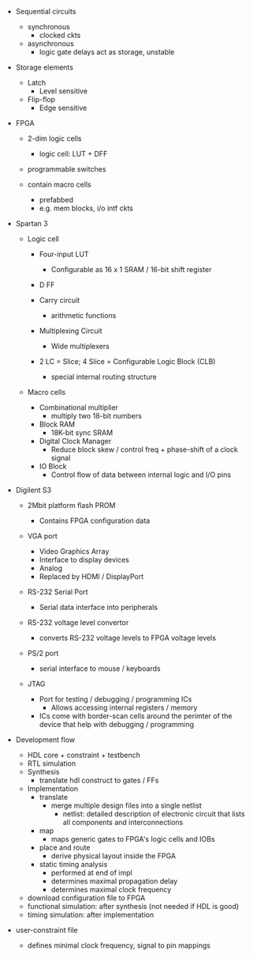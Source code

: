 - Sequential circuits 
	- synchronous 
		- clocked ckts
	- asynchronous
		- logic gate delays act as storage, unstable

- Storage elements 
	- Latch
		- Level sensitive
	- Flip-flop 
		- Edge sensitive

- FPGA 
	- 2-dim logic cells
		- logic cell: LUT + DFF
	- programmable switches

	- contain macro cells
		- prefabbed
		- e.g. mem blocks, i/o intf ckts

- Spartan 3 
	- Logic cell
		- Four-input LUT 
			- Configurable as 16 x 1 SRAM / 16-bit shift register
		- D FF
		- Carry circuit 
			- arithmetic functions
		- Multiplexing Circuit
			- Wide multiplexers
		
		- 2 LC = Slice; 4 Slice = Configurable Logic Block (CLB)
			- special internal routing structure

	- Macro cells 
		- Combinational multiplier
			- multiply two 18-bit numbers
		- Block RAM
			- 18K-bit sync SRAM
		- Digital Clock Manager
			- Reduce block skew / control freq + phase-shift of a clock signal
		- IO Block
			- Control flow of data between internal logic and I/O pins

- Digilent S3 
	- 2Mbit platform flash PROM
		- Contains FPGA configuration data

	- VGA port 
		- Video Graphics Array
		- Interface to display devices 
		- Analog 
		- Replaced by HDMI / DisplayPort

	- RS-232 Serial Port 
		- Serial data interface into peripherals

	- RS-232 voltage level convertor 
		- converts RS-232 voltage levels to FPGA voltage levels

	- PS/2 port 
		- serial interface to mouse / keyboards

	- JTAG 
		- Port for testing / debugging / programming ICs
			- Allows accessing internal registers / memory
		- ICs come with border-scan cells around the perimter of the device that help with debugging / programming


- Development flow
	- HDL core + constraint + testbench 
	- RTL simulation
	- Synthesis
		- translate hdl construct to gates / FFs 
	- Implementation
		- translate
			- merge multiple design files into a single netlist
				- netlist: detailed description of electronic circuit that lists all components and interconnections
		- map
			- maps generic gates to FPGA's logic cells and IOBs
		- place and route
			- derive physical layout inside the FPGA
		- static timing analysis
			- performed at end of impl
			- determines maximal propagation delay 
			- determines maximal clock frequency
	- download configuration file to FPGA
	- functional simulation: after synthesis (not needed if HDL is good)
	- timing simulation: after implementation

- user-constraint file 
	- defines minimal clock frequency, signal to pin mappings
